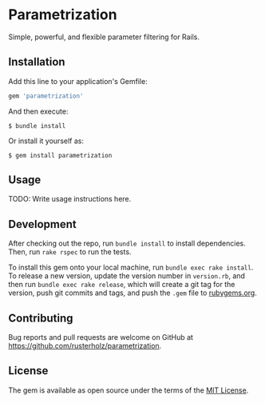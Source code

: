 # Parametrization

Simple, powerful, and flexible parameter filtering for Rails.

## Installation

Add this line to your application's Gemfile:

```ruby
gem 'parametrization'
```

And then execute:

    $ bundle install

Or install it yourself as:

    $ gem install parametrization

## Usage

TODO: Write usage instructions here.

## Development

After checking out the repo, run `bundle install` to install dependencies. Then, run `rake rspec` to run the tests.

To install this gem onto your local machine, run `bundle exec rake install`. To release a new version, update the version number in `version.rb`, and then run `bundle exec rake release`, which will create a git tag for the version, push git commits and tags, and push the `.gem` file to [rubygems.org](https://rubygems.org).

## Contributing

Bug reports and pull requests are welcome on GitHub at https://github.com/rusterholz/parametrization.


## License

The gem is available as open source under the terms of the [MIT License](http://opensource.org/licenses/MIT).


